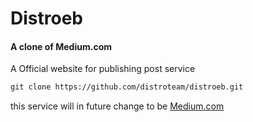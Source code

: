 # Distroeb
#### A clone of Medium.com 

A Official website for publishing post service

```txt
git clone https://github.com/distroteam/distroeb.git
```

this service will in future change to be [Medium.com](https://medium.com)
